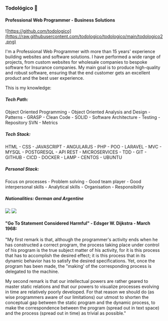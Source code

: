 ### Todológico 🌱
#### Professional Web Programmer - Business Solutions
![https://github.com/todologico](https://raw.githubusercontent.com/todologico/todologico/main/todologico2.png)

I'm a Professional Web Programmer with more than 15 years' experience building websites and software solutions. I have performed a wide range of projects, from custom websites for wholesale companies to bespoke software for Insurance companies. My main goal is to produce high-quality and robust software, ensuring that the end customer gets an excellent product and the best user experience.

This is my knowledge:

##### Tech Path:
Object Oriented Programming - Object Oriented Analysis and Design - Patterns - GRASP - Clean Code - SOLID - Software Architecture - Testing - Repository SVN  - Metrics

##### Tech Stack:
HTML - CSS - JAVASCRIPT - ANGULARJS - PHP - POO - LARAVEL - MVC - MYSQL - POSTGRESQL - API REST - MICROSERVICES - TDD - GIT - GITHUB - CICD - DOCKER - LAMP - CENTOS - UBUNTU

##### Personal Stack: 
Focus on processes - Problem solving - Good team player - Good interpersonal skills - Analytical skills - Organisation - Responsibility 

##### Nationalities: German and Argentine

[<img src="https://img.shields.io/badge/LinkedIn-0077B5?style=for-the-badge&logo=linkedin&logoColor=white" height="30"/>](https://www.linkedin.com/in/arturo-todologico/)  [<img src="https://img.shields.io/badge/Web-todologico.com-14a1f0?style=for-the-badge&logo=dev.to&logoColor=white&labelColor=101010" height="30"/>](https://www.todologico.com/)

#### "Go To Statement Considered Harmful" - Edsger W. Dijkstra - March 1968: 

"My first remark is that, although the programmer's activity ends when he has constructed a correct program, the process taking place under control of his program is the true subject matter of his activity, for it is this process that has to accomplish the desired effect; it is this process that in its dynamic behavior has to satisfy the desired specifications. Yet, once the program has been made, the "making' of the corresponding process is delegated to the machine.

My second remark is that our intellectual powers are rather geared to master static relations and that our powers to visualize processes evolving in time are relatively poorly developed. For that reason we should do (as wise programmers aware of our limitations) our utmost to shorten the conceptual gap between the static program and the dynamic process, to make the correspondence between the program (spread out in text space) and the process (spread out in time) as trivial as possible."



<!--
**todologico/todologico** is a ✨ _special_ ✨ repository because its `README.md` (this file) appears on your GitHub profile.

Here are some ideas to get you started:

- 🔭 I’m currently working on ...
- 🌱 I’m currently learning ...
- 👯 I’m looking to collaborate on ...
- 🤔 I’m looking for help with ...
- 💬 Ask me about ...
- 📫 How to reach me: ...
- 😄 Pronouns: ...
- ⚡ Fun fact: ...
-->
